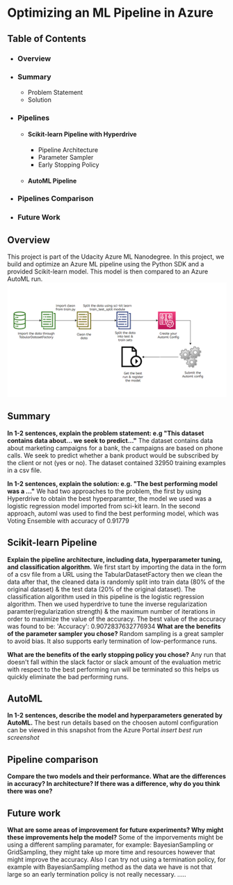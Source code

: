 # Optimizing an ML Pipeline in Azure
## Table of Contents
* ### Overview
* ### Summary
  * Problem Statement
  * Solution
* ### Pipelines
  * #### Scikit-learn Pipeline with Hyperdrive
     * Pipeline Architecture
     * Parameter Sampler
     * Early Stopping Policy
  * #### AutoML Pipeline
* ### Pipelines Comparison
* ### Future Work

## Overview
This project is part of the Udacity Azure ML Nanodegree.
In this project, we build and optimize an Azure ML pipeline using the Python SDK and a provided Scikit-learn model.
This model is then compared to an Azure AutoML run.
![Screenshot](automl_pipeline.png)


## Summary
**In 1-2 sentences, explain the problem statement: e.g "This dataset contains data about... we seek to predict..."**
The dataset contains data about marketing campaigns for a bank, the campaigns are based on phone calls. We seek to predict whether a bank product would be subscribed by the client or not (yes or no).
The dataset contained 32950 training examples in a csv file.

**In 1-2 sentences, explain the solution: e.g. "The best performing model was a ..."**
We had two approaches to the problem, the first by using Hyperdrive to obtain the best hyperparamter, the model we used was a logistic regression model imported from sci-kit learn. 
In the second approach, automl was used to find the best performing model, which was Voting Ensemble with accuracy of 0.91779

## Scikit-learn Pipeline
**Explain the pipeline architecture, including data, hyperparameter tuning, and classification algorithm.**
We first start by importing the data in the form of a csv file from a URL using the TabularDatasetFactory then we clean the data after that, 
the cleaned data is randomly split into train data (80% of the original dataset) & the test data (20% of the original dataset).
The classification algorithm used in this pipeline is the logistic regression algorithm.
Then we used hyperdrive to tune the inverse regularization paramter(regularization strength) & the maximum number of iterations in order to maximize the value of the accuracy. The best value of the accuracy was found to be: 'Accuracy': 0.9072837632776934
**What are the benefits of the parameter sampler you chose?**
Random sampling is a great sampler to avoid bias. It also supports early termination of low-performance runs.

**What are the benefits of the early stopping policy you chose?**
Any run that doesn't fall within the slack factor or slack amount of the evaluation metric with respect to the best performing run will be terminated so this helps us quickly eliminate the bad performing runs.
## AutoML
**In 1-2 sentences, describe the model and hyperparameters generated by AutoML.**
The best run details based on the choosen automl configuration can be viewed in this snapshot from the Azure Portal *insert best run screenshot*

## Pipeline comparison
**Compare the two models and their performance. What are the differences in accuracy? In architecture? If there was a difference, why do you think there was one?**

## Future work
**What are some areas of improvement for future experiments? Why might these improvements help the model?**
Some of the imporvements might be using a different sampling paramater, for example: BayesianSampling or GridSampling, they might take up more time and resources however that might improve the accuracy.
Also I can try not using a termination policy, for example with BayesianSampling method as the data we have is not that large so an early termination policy is not really necessary. 
.....
